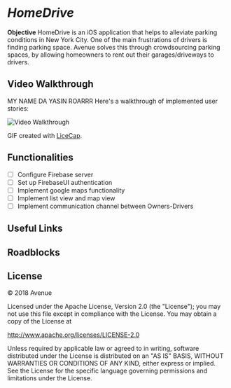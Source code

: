 # *HomeDrive*

**Objective** HomeDrive is an iOS application that helps to alleviate parking conditions in New York City. One of the main frustrations of drivers is finding parking space. Avenue solves this through crowdsourcing parking spaces, by allowing homeowners to rent out their garages/driveways to drivers.

## Video Walkthrough
MY NAME DA YASIN ROARRR
Here's a walkthrough of implemented user stories:

<img src='https://i.imgur.com/cvZdBqp.gif' title='Video Walkthrough' width='' alt='Video Walkthrough' />

GIF created with [LiceCap](http://www.cockos.com/licecap/).

## Functionalities
- [ ] Configure Firebase server
- [ ] Set up FirebaseUI authentication
- [ ] Implement google maps functionality
- [ ] Implement list view and map view
- [ ] Implement communication channel between Owners-Drivers

## Useful Links


## Roadblocks

## License
© 2018 Avenue

Licensed under the Apache License, Version 2.0 (the "License"); you may not use this file except in compliance with the License. You may obtain a copy of the License at

http://www.apache.org/licenses/LICENSE-2.0

Unless required by applicable law or agreed to in writing, software distributed under the License is distributed on an "AS IS" BASIS, WITHOUT WARRANTIES OR CONDITIONS OF ANY KIND, either express or implied. See the License for the specific language governing permissions and limitations under the License.
